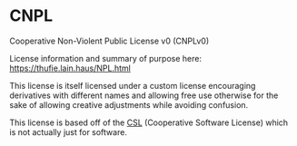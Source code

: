 # CNPL

Cooperative Non-Violent Public License v0 (CNPLv0)


License information and summary of purpose here: https://thufie.lain.haus/NPL.html

This license is itself licensed under a custom license encouraging derivatives with different names and allowing free use otherwise for the sake of allowing creative adjustments while avoiding confusion.

This license is based off of the [CSL](https://eunichx.us/c/) (Cooperative Software License) which is not actually just for software.
